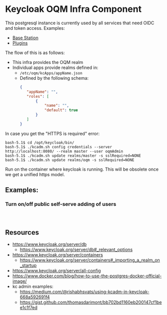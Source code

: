# Keycloak OQM Infra Component

This postgresql instance is currently used by all services that need OIDC and token access. Examples:

 - [Base Station](../../open-qm-base-station)
 - [Plugins](../../plugins)

The flow of this is as follows:

 - This infra provides the OQM realm
 - Individual apps provide realms defined in:
   - `/etc/oqm/kcApps/appName.json`
   - Defined by the following schema:
     ```json
     {
        "appName": "",
        "roles": [
            {
                "name": "",
                "default": true
            }
        ]
     }
     ```





In case you get the "HTTPS is required" error: 

```
bash-5.1$ cd /opt/keycloak/bin/
bash-5.1$ ./kcadm.sh config credentials --server http://localhost:8080/ --realm master --user oqmAdmin
bash-5.1$ ./kcadm.sh update realms/master -s sslRequired=NONE
bash-5.1$ ./kcadm.sh update realms/oqm -s sslRequired=NONE
```
Run on the container where keycloak is running. This will be obsolete once we get a unified https model.

## Examples:

### Turn on/off public self-serve adding of users

```bash

```

### 

```bash

```




## Resources

 - https://www.keycloak.org/server/db
   - https://www.keycloak.org/server/db#_relevant_options
 - https://www.keycloak.org/server/containers
   - https://www.keycloak.org/server/containers#_importing_a_realm_on_startup
 - https://www.keycloak.org/server/all-config
 - https://www.docker.com/blog/how-to-use-the-postgres-docker-official-image/
 - kc admin examples:
   - https://medium.com/@rishabhsvats/using-kcadm-in-keycloak-668a592691f4
   - https://gist.github.com/thomasdarimont/bb702bd1160eb200147cf1bee1c1f7ed


